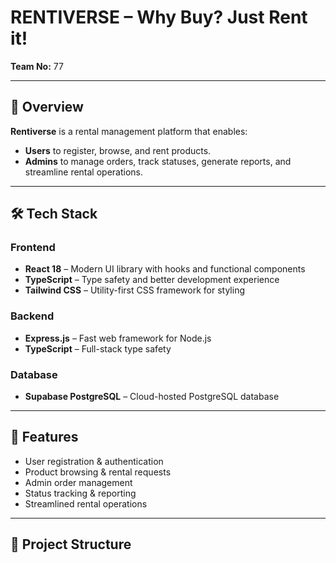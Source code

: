 # RENTIVERSE – Why Buy? Just Rent it!
**Team No:** 77

---

## 📌 Overview
**Rentiverse** is a rental management platform that enables:

- **Users** to register, browse, and rent products.
- **Admins** to manage orders, track statuses, generate reports, and streamline rental operations.

---

## 🛠 Tech Stack

### **Frontend**
- **React 18** – Modern UI library with hooks and functional components
- **TypeScript** – Type safety and better development experience
- **Tailwind CSS** – Utility-first CSS framework for styling

### **Backend**
- **Express.js** – Fast web framework for Node.js
- **TypeScript** – Full-stack type safety

### **Database**
- **Supabase PostgreSQL** – Cloud-hosted PostgreSQL database

---

## 🚀 Features
- User registration & authentication
- Product browsing & rental requests
- Admin order management
- Status tracking & reporting
- Streamlined rental operations

---

## 📂 Project Structure
